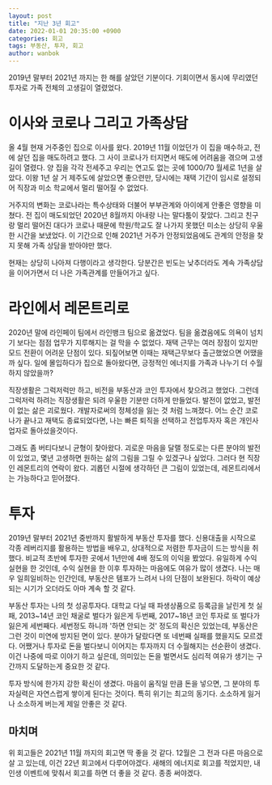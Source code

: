 ```yaml
---
layout: post
title: "지난 3년 회고"
date: 2022-01-01 20:35:00 +0900
categories: 회고
tags: 부동산, 투자, 회고
author: wanbok
---
```


2019년 말부터 2021년 까지는 한 해를 살았던 기분이다. 기회이면서 동시에 무리였던 투자로 가족 전체의 고생길이 열렸었다.

# 이사와 코로나 그리고 가족상담

올 4월 현재 거주중인 집으로 이사를 왔다. 2019년 11월 이었던가 이 집을 매수하고, 전에 살던 집을 매도하려고 했다. 그 사이 코로나가 터지면서 매도에 어려움을 겪으며 고생길이 열렸다. 양 집을 각각 전세주고 우리는 연고도 없는 곳에 1000/70 월세로 1년을 살았다. 이왕 1년 살 거 제주도에 살았으면 좋으련만, 당시에는 재택 기간이 임시로 설정되어 직장과 미소 학교에서 멀리 떨어질 수 없었다.

거주지의 변화는 코로나라는 특수상태와 더불어 부부관계와 아이에게 안좋은 영향을 미쳤다. 전 집이 매도되었던 2020년 8월까지 아내랑 나는 말다툼이 잦았다. 그리고 친구랑 멀리 떨어진 대다가 코로나 때문에 학원/학교도 잘 나가지 못했던 미소는 상당히 우울한 시간을 보냈었다. 이 기간으로 인해 2021년 거주가 안정되었음에도 관계의 안정을 찾지 못해 가족 상담을 받아야만 했다.

현재는 상당히 나아져 다행이라고 생각한다. 당분간은 빈도는 낮추더라도 계속 가족상담을 이어가면서 더 나은 가족관계를 만들어가고 싶다.

# 라인에서 레몬트리로

2020년 말에 라인페이 팀에서 라인뱅크 팀으로 옮겼었다. 팀을 옮겼음에도 의욕이 넘치기 보다는 점점 업무가 지루해지는 걸 막을 수 없었다. 재택 근무는 여러 장점이 있지만 모드 전환이 어려운 단점이 있다. 되짚어보면 이때는 재택근무보다 출근했었으면 어땠을까 싶다. 일에 몰입하다가 집으로 돌아왔다면, 긍정적인 에너지를 가족과 나누기 더 수월하지 않았을까?

직장생활은 그럭저럭만 하고, 비전을 부동산과 코인 투자에서 찾으려고 했었다. 그런데 그럭저럭 하려는 직장생활은 되려 우울한 기분만 더하게 만들었다. 발전이 없었고, 발전이 없는 삶은 괴로웠다. 개발자로써의 정체성을 잃는 것 처럼 느껴졌다. 어느 순간 코로나가 끝나고 재택도 종료되었다면, 나는 빠른 퇴직을 선택하고 전업투자자 혹은 개인사업자로 돌아섰을것이다.

그래도 좀 버티다보니 균형이 찾아왔다. 괴로운 마음을 달랠 정도로는 다른 분야의 발전이 있었고, 몇년 고생하면 원하는 삶의 그림을 그릴 수 있겠구나 싶었다. 그러다 현 직장인 레몬트리의 연락이 왔다. 괴롭던 시절에 생각하던 큰 그림이 있었는데, 레몬트리에서는 가능하다고 믿어졌다.

# 투자

2019년 말부터 2021년 중반까지 활발하게 부동산 투자를 했다. 신용대출을 시작으로 각종 레버리지를 활용하는 방법을 배우고, 상대적으로 저렴한 투자금이 드는 방식을 취했다. 비교적 초반에 투자한 곳에서 1년만에 4배 정도의 이익을 봤었다. 유일하게 수익실현을 한 것인데, 수익 실현을 한 이후 투자하는 마음에도 여유가 많이 생겼다. 나는 매우 일희일비하는 인간인데, 부동산은 템포가 느려서 나의 단점이 보완된다. 하락이 예상되는 시기가 오더라도 아마 계속 할 것 같다.

부동산 투자는 나의 첫 성공투자다. 대학교 다닐 때 파생상품으로 등록금을 날린게 첫 실패, 2013~14년 코인 채굴로 벌다가 잃은게 두번째, 2017~18년 코인 투자로 또 벌다가 잃은게 세번째다. 세번정도 하니까 '하면 안되는 것' 정도의 확신은 있었는데, 부동산은 그런 것이 미연에 방지된 면이 있다. 분야가 달랐다면 또 네번째 실패를 했을지도 모르겠다. 어쨌거나 투자로 돈을 벌다보니 이어지는 투자까지 더 수월해지는 선순환이 생겼다. 이건 나중에 따로 이야기 하고 싶은데, 의미있는 돈을 벌면서도 심리적 여유가 생기는 구간까지 도달하는게 중요한 것 같다.

투자 방식에 한가지 강한 확신이 생겼다. 마음이 움직일 만큼 돈을 넣으면, 그 분야의 투자실력은 자연스럽게 쌓이게 된다는 것이다. 특히 위기는 최고의 동기다. 소소하게 잃거나 소소하게 버는게 제일 안좋은 것 같다.

## 마치며

위 회고들은 2021년 11월 까지의 회고면 딱 좋을 것 같다. 12월은 그 전과 다른 마음으로 살 고 있는데, 이건 22년 회고에서 다루어야겠다. 새해의 에너지로 회고를 적었지만, 내 인생 이벤트에 맞춰서 회고를 하면 더 좋을 것 같다. 종종 써야겠다.